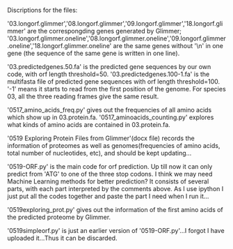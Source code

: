 Discriptions for the files:

'03.longorf.glimmer','08.longorf.glimmer','09.longorf.glimmer','18.longorf.glimmer' are the correspongding genes generated by Glimmer;  '03.longorf.glimmer.oneline','08.longorf.glimmer.oneline','09.longorf.glimmer.oneline','18.longorf.glimmer.oneline' are the same genes without '\n' in one gene (the sequence of the same gene is written in one line).

'03.predictedgenes.50.fa' is the predicted gene sequences by our own code, with orf length threshold=50. '03.predictedgenes.100-1.fa' is the multifasta file of predicted gene sequences with orf length threshold=100. '-1' means it starts to read from the first position of the genome. For species 03, all the three reading frames give the same result.

'0517_amino_acids_freq.py' gives out the frequencies of all amino acids which show up in 03.protein.fa. '0517_aminoacids_counting.py' explores what kinds of amino acids are contained in 03.protein.fa.

'0519 Exploring Protein Files from Glimmer'(docx file) records the information of proteomes as well as genomes(frequencies of amino acids, total number of nucleotides, etc), and should be kept updating...

'0519-ORF.py' is the main code for orf prediction. Up till now it can only predict from 'ATG' to one of the three stop codons. I think we may need Machine Learning methods for better prediction? It consists of several parts, with each part interpreted by the comments above. As I use ipython I just put all the codes together and paste the part I need when I run it...

'0519exploring_prot.py' gives out the information of the first amino acids of the predicted proteome by Glimmer.

'0519simpleorf.py' is just an earlier version of '0519-ORF.py'...I forgot I have uploaded it...Thus it can be discarded.
